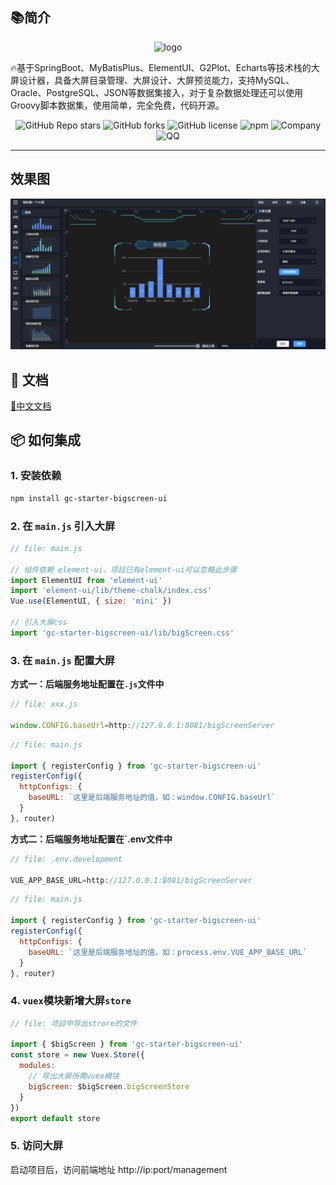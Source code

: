 ## 📚简介
<p align="center">
  <img alt="logo" width="50" src="./doc/logo.png">
</p>

🔥基于SpringBoot、MyBatisPlus、ElementUI、G2Plot、Echarts等技术栈的大屏设计器，具备大屏目录管理、大屏设计、大屏预览能力，支持MySQL、Oracle、PostgreSQL、JSON等数据集接入，对于复杂数据处理还可以使用Groovy脚本数据集，使用简单，完全免费，代码开源。

<p align="center">
    <img alt="GitHub Repo stars" src="https://img.shields.io/github/stars/gcpaas/gc-starter-bigscreen-ui?style=social">
  <img alt="GitHub forks" src="https://img.shields.io/github/forks/gcpaas/gc-starter-bigscreen-ui?style=social">
  <img alt="GitHub license" src="https://img.shields.io/badge/license-Apache%20License%202.0-blue.svg">
    <img alt="npm" src="https://img.shields.io/npm/v/gc-starter-bigscreen-ui">
  <img alt="Company" src="https://img.shields.io/badge/Author-科大国创云网科技有限公司-blue.svg">
    <img alt="QQ" src="https://img.shields.io/badge/QQ-322302395-blue.svg">
</p>

-------------------------------------------------------------------------------

## 效果图

<img alt="logo" src="./doc/images/design01.png">

## 📝 文档

[📘中文文档](https://www.yuque.com/chuinixiongkou/bigscreen/index)

## 📦 如何集成

### 1. 安装依赖

``` bash
npm install gc-starter-bigscreen-ui
```

### 2. 在 `main.js` 引入大屏
```javascript
// file: main.js

// 组件依赖 element-ui，项目已有element-ui可以忽略此步骤
import ElementUI from 'element-ui'
import 'element-ui/lib/theme-chalk/index.css'
Vue.use(ElementUI, { size: 'mini' })

// 引入大屏css
import 'gc-starter-bigscreen-ui/lib/bigScreen.css'
```

###  3. 在 `main.js` 配置大屏

**方式一：后端服务地址配置在`.js`文件中**

```javascript
// file: xxx.js

window.CONFIG.baseUrl=http://127.0.0.1:8081/bigScreenServer
```

```javascript
// file: main.js

import { registerConfig } from 'gc-starter-bigscreen-ui'
registerConfig({
  httpConfigs: {
    baseURL: `这里是后端服务地址的值，如：window.CONFIG.baseUrl`
  }
}, router)
```

**方式二：后端服务地址配置在`.env文件中**

```javascript
// file: .env.development

VUE_APP_BASE_URL=http://127.0.0.1:8081/bigScreenServer
```

```javascript
// file: main.js

import { registerConfig } from 'gc-starter-bigscreen-ui'
registerConfig({
  httpConfigs: {
    baseURL: `这里是后端服务地址的值，如：process.env.VUE_APP_BASE_URL`
  }
}, router)
```

### 4.  `vuex`模块新增大屏`store`

```js
// file: 项目中导出strore的文件

import { $bigScreen } from 'gc-starter-bigscreen-ui'
const store = new Vuex.Store({
  modules: 
    // 导出大屏所需vuex模块
    bigScreen: $bigScreen.bigScreenStore
  }
})
export default store

```

### 5. 访问大屏

启动项目后，访问前端地址 http://ip:port/management
